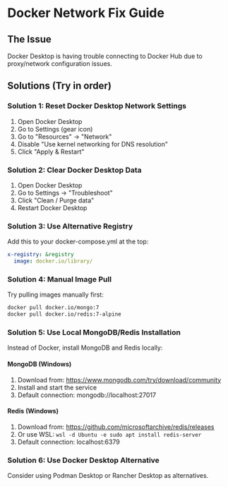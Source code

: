 # Docker Network Fix Guide

## The Issue
Docker Desktop is having trouble connecting to Docker Hub due to proxy/network configuration issues.

## Solutions (Try in order)

### Solution 1: Reset Docker Desktop Network Settings
1. Open Docker Desktop
2. Go to Settings (gear icon)
3. Go to "Resources" → "Network"
4. Disable "Use kernel networking for DNS resolution"
5. Click "Apply & Restart"

### Solution 2: Clear Docker Desktop Data
1. Open Docker Desktop
2. Go to Settings → "Troubleshoot"
3. Click "Clean / Purge data"
4. Restart Docker Desktop

### Solution 3: Use Alternative Registry
Add this to your docker-compose.yml at the top:

```yaml
x-registry: &registry
  image: docker.io/library/
```

### Solution 4: Manual Image Pull
Try pulling images manually first:
```bash
docker pull docker.io/mongo:7
docker pull docker.io/redis:7-alpine
```

### Solution 5: Use Local MongoDB/Redis Installation
Instead of Docker, install MongoDB and Redis locally:

#### MongoDB (Windows)
1. Download from: https://www.mongodb.com/try/download/community
2. Install and start the service
3. Default connection: mongodb://localhost:27017

#### Redis (Windows)
1. Download from: https://github.com/microsoftarchive/redis/releases
2. Or use WSL: `wsl -d Ubuntu -e sudo apt install redis-server`
3. Default connection: localhost:6379

### Solution 6: Use Docker Desktop Alternative
Consider using Podman Desktop or Rancher Desktop as alternatives.